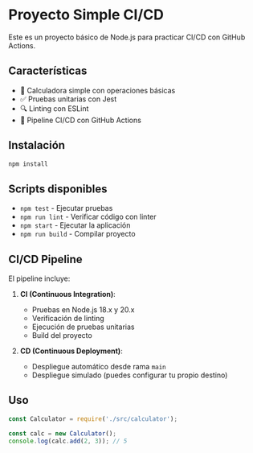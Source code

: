 # Proyecto Simple CI/CD

Este es un proyecto básico de Node.js para practicar CI/CD con GitHub Actions.

## Características

- 🧮 Calculadora simple con operaciones básicas
- ✅ Pruebas unitarias con Jest
- 🔍 Linting con ESLint
- 🚀 Pipeline CI/CD con GitHub Actions

## Instalación

```bash
npm install
```

## Scripts disponibles

- `npm test` - Ejecutar pruebas
- `npm run lint` - Verificar código con linter
- `npm start` - Ejecutar la aplicación
- `npm run build` - Compilar proyecto

## CI/CD Pipeline

El pipeline incluye:

1. **CI (Continuous Integration)**:
   - Pruebas en Node.js 18.x y 20.x
   - Verificación de linting
   - Ejecución de pruebas unitarias
   - Build del proyecto

2. **CD (Continuous Deployment)**:
   - Despliegue automático desde rama `main`
   - Despliegue simulado (puedes configurar tu propio destino)

## Uso

```javascript
const Calculator = require('./src/calculator');

const calc = new Calculator();
console.log(calc.add(2, 3)); // 5
```